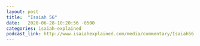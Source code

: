 ```yaml
---
layout: post
title:  "Isaiah 56"
date:   2020-06-28-10:20:56 -0500
categories: isaiah-explained
podcast_link: http://www.isaiahexplained.com/media/commentary/Isaiah56.mp3
---
```

